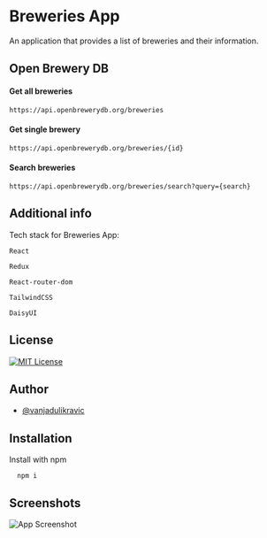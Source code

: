 # Breweries App

An application that provides a list of breweries and their information.

## Open Brewery DB

#### Get all breweries

```
https://api.openbrewerydb.org/breweries
```

#### Get single brewery

```
https://api.openbrewerydb.org/breweries/{id}
```

#### Search breweries

```
https://api.openbrewerydb.org/breweries/search?query={search}
```

## Additional info

Tech stack for Breweries App:

`React`

`Redux`

`React-router-dom`

`TailwindCSS`

`DaisyUI`

## License

[![MIT License](https://img.shields.io/badge/License-MIT-green.svg)](https://choosealicense.com/licenses/mit/)

## Author

- [@vanjadulikravic](https://github.com/vanjadu)

## Installation

Install with npm

```npm
  npm i
```

## Screenshots

![App Screenshot](https://i.postimg.cc/B6MvYnfY/Screenshot-2022-08-27-at-20-40-47.png)
